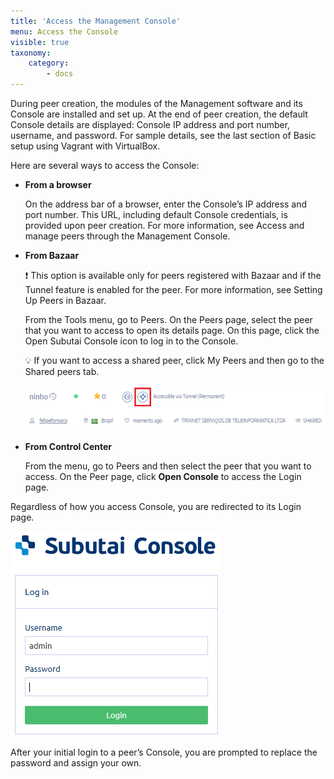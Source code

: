 ```yaml
---
title: 'Access the Management Console'
menu: Access the Console
visible: true
taxonomy:
    category:
        - docs
---
```


During peer creation, the modules of the Management software and its Console are installed and set up. At the end of peer creation, the default Console details are displayed: Console IP address and port number, username, and password. For sample details, see the last section of Basic setup using Vagrant with VirtualBox.

Here are several ways to access the Console:

* **From a browser**

  On the address bar of a browser, enter the Console’s IP address and port number. This URL, including default Console credentials, is provided upon peer creation. For more information, see Access and manage peers through the Management Console.	

* **From Bazaar**

  ❗️ This option is available only for peers registered with Bazaar and if the Tunnel feature is enabled for the peer. For more information, see Setting Up Peers in Bazaar.

  From the Tools menu, go to Peers. On the Peers page, select the peer that you want to access to open its details page. On this page, click the Open Subutai Console icon to log in to the Console.

  💡 If you want to access a shared peer, click My Peers and then go to the Shared peers tab. 
  
  ![Bazaar access](console-bazaar-access.png)

* **From Control Center**

  From the menu, go to Peers and then select the peer that you want to access. On the Peer page, click **Open Console** to access the Login page.

Regardless of how you access Console, you are redirected to its Login page.

![Console login](console-login.png)

After your initial login to a peer’s Console, you are prompted to replace the password and assign your own.

